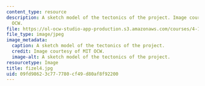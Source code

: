 ```yaml
---
content_type: resource
description: A sketch model of the tectonics of the project. Image courtesy of MIT
  OCW.
file: https://ol-ocw-studio-app-production.s3.amazonaws.com/courses/4-125a-architecture-studio-building-in-landscapes-fall-2005/09fd98623c777780cf49d80af8f92200_fizel4.jpg
file_type: image/jpeg
image_metadata:
  caption: A sketch model of the tectonics of the project.
  credit: Image courtesy of MIT OCW.
  image-alt: A sketch model of the tectonics of the project.
resourcetype: Image
title: fizel4.jpg
uid: 09fd9862-3c77-7780-cf49-d80af8f92200
---
```


